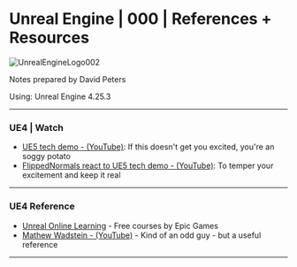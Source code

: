 # Unreal Engine | 000 | References + Resources

![UnrealEngineLogo002](https://user-images.githubusercontent.com/36719180/90347960-a4e68900-e087-11ea-9349-f5a59105b4d2.png)


Notes prepared by David Peters

Using: Unreal Engine 4.25.3 

---

### UE4 | Watch

- [UE5 tech demo - (YouTube)](https://www.youtube.com/watch?v=qC5KtatMcUw): If this doesn't get you excited, you're an soggy potato
- [FlippedNormals react to UE5 tech demo - (YouTube)](https://www.youtube.com/watch?v=5KgWJ1RxDhw&t=3s): To temper your excitement and keep it real

---

### UE4 Reference

- [Unreal Online Learning](https://www.unrealengine.com/en-US/onlinelearning-courses) - Free courses by Epic Games
- [Mathew Wadstein - (YouTube)](https://www.unrealengine.com/en-US/onlinelearning-courses) - Kind of an odd guy - but a useful reference

---
